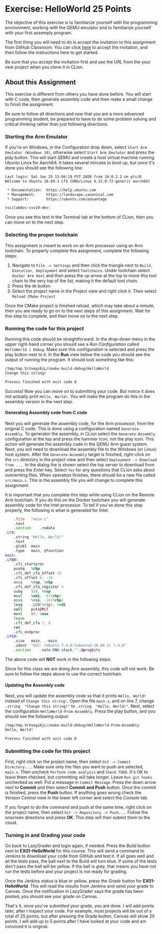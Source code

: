 # Exercise: HelloWorld 25 Points

The objective of this exercise is to familiarize yourself
with the programming environment, working with the QEMU emulator and
to familiarize yourself with your first assemply program. 

The first thing you will need to do is accept the invitation to this assignment from GitHub Classroom. You can click [here](https://classroom.github.com/a/q31r6eVI) to accept the invitation, and then follow the instructions here to get started.

Be sure that you accept the invitation first and use the URL from the your new project when you clone it in CLion.

## About this Assignment

This exercise is different from others you have done before. You will start with C code, then generate assembly code and then make a small change to finish the assignment. 

Be sure to follow all directions and now that you are a more advanced programming student, be prepared to have to do some problem solving and critical thinking rather than just following directions.

### Starting the Arm Emulator

If you're on Windows, in the Configuration drop down, select `Start Arm Emulator (Windows 10)`, otherwise
select `Start Arm Emulator` and press the play button. This will start QEMU and create a host virtual machine running Ubuntu Linux for
Aarch64. It takes several minutes to boot up, but once it's done you should see the following line:

```bash
Last login: Sat Jan 25 13:04:19 PST 2020 from 10.0.2.2 on pts/0
Welcome to Ubuntu 18.04.3 LTS (GNU/Linux 4.15.0-72-generic aarch64)

 * Documentation:  https://help.ubuntu.com
 * Management:     https://landscape.canonical.com
 * Support:        https://ubuntu.com/advantage

vscilab@vc-csv19-dev:
```

Once you see this text in the Terminal tab at the bottom of CLion, then you can move on to the next step.

### Selecting the proper toolchain

This assignment is meant to work on an Arm processor using an Arm toolchain. To properly complete this assignment, complete 
the following steps:

1. Navigate to `File -> Settings` and then click the triangle next to `Build, Execution, Deployment` and select `Toolchains`.
   Under toolchain select `Docker Arm Host` and then press the up arrow at the top to move this tool chain to the very top 
   of the list, making it the default tool chain.
2. Press the `OK` button
3. Select the project name in the Project view and right click it. Then select `Reload CMake Project`

Once the CMake project is finished reload, which may take about a minute, then you are ready to go on to the next
steps of this assignment. Wait for this step to complete, and then move on to the next step.

### Running the code for this project

Running this code should be straightforward. In the drop-down 
menu in the upper right-hand corner you should see a *Run
Configuration* called `HelloWorld | Debug`. Make sure this 
configuration is selected and press the play button next to it.
In the **Run** view below the code you should see the output 
of running the program. It should look something like this:

```bash
/tmp/tmp.5rVvegi6jL/cmake-build-debug/HelloWorld
Change this string!

Process finished with exit code 0
```
Success! Now you can move on to submitting your code. But notice it does not actually print `Hello, World!`. 
You will make the program do this in the assembly version in the next step.

#### Generating Assembly code from C code

Next you will generate the assembly code, for the Arm processor, from the original C code. 
This is done using a configuration named `Generate-Assembly`. To generator the assembly, in CLion
select the `Generate-Assembly` configuration at the top and press the hammer icon, not the
play icon. This action will generate the assembly code in the QEMU Arm guest system. Next, 
you will need to download the assembly file to the Windows (or Linux) host system. After the
`Generate-Assembly` target is finished, right-click on the `src` directory in the project view
and then select `Deployment -> Download from ...`. In the dialog the is shown select the top server
to download from and press the _Enter_ key. Select `Yes` for any questions that CLion asks about 
overwriting files. When operation finishes, there should be a new file called `src/main.s`. This
is the assembly file you will change to complete this assignment.

It is important that you complete this step while using CLion on the Remote Arm toolchain. If you 
do this on the Docker toolchain you will generate assembly code for the Intel processor. To tell if
you've done this step properly, the following is what is generated for Intel:

```asm
	.file	"main.c"
	.text
	.section	.rodata
.LC0:
	.string	"Hello, World!"
	.text
	.globl	main
	.type	main, @function
main:
.LFB0:
	.cfi_startproc
	pushq	%rbp
	.cfi_def_cfa_offset 16
	.cfi_offset 6, -16
	movq	%rsp, %rbp
	.cfi_def_cfa_register 6
	subq	$16, %rsp
	movl	%edi, -4(%rbp)
	movq	%rsi, -16(%rbp)
	leaq	.LC0(%rip), %rdi
	call	puts@PLT
	movl	$0, %eax
	leave
	.cfi_def_cfa 7, 8
	ret
	.cfi_endproc
.LFE0:
	.size	main, .-main
	.ident	"GCC: (Ubuntu 7.4.0-1ubuntu1~18.04.1) 7.4.0"
	.section	.note.GNU-stack,"",@progbits
```

The above code will **NOT** work in the following steps.

Since for this class we are doing Arm assembly, this code will not work. Be sure to follow the steps above
to use the correct toolchain.

#### Updating the Assembly code

Next, you will update the assembly code so that it prints `Hello, World!` instead of `Change this string!`.
Open the file `main.s`, and on line 7, change `.string	"Change this string!"` to `.string	"Hello, World!"`.
Next, select the configuration `HelloWorld-From-Assembly`. Press the play button, and you should see the following
output: 

```bash
/tmp/tmp.5rVvegi6jL/cmake-build-debug/HelloWorld-From-Assembly
Hello, World!

Process finished with exit code 0
```

### Submitting the code for this project

First, right click on the project name, then select `Git -> Commit Directory...`. 
Make sure only the files you want to push are selected, `main.s`. Then uncheck `Perform code analysis` and `Check TODO`. It's OK to leave them checked, but committing will take longer. Leave `Run git hooks` unchecked as well. Put a message in `Commit Message`. Press the down arrow next to **Commit** and then select **Commit and Push** button. Once the commit is finished, press the **Push** button. If anything goes wrong check the _Version Control_ view
in the lower left corner and select the _Console_ tab.
 
If you forget to do the command and push at the same time, right click on the project name, then select `Git -> Repository -> Push...`. Follow the onscreen directions
and press **OK**. This step will then submit them to the cloud.

### Turning in and Grading your code

Go back to LazyGrader and login again, if needed. Press the _Build_ button next to **EX01-HelloWorld** for this course. This will send a command to Jenkins to download your code from GitHub and test it. If all goes well and all the tests pass, the ball next to the Build will turn blue. If some of the tests don't pass the ball will be yellow. If the ball is grey, that means you have not run the tests before and your project is not ready for grading.

Once the Jenkins status is blue or yellow, press the _Grade_ button for **EX01-HelloWorld**. This will read the results from Jenkins and send your grade to Canvas. Once the notification in LazyGrader says the grade has been posted, you should see your grade on Canvas.

That's it, once you've submitted your grade, you are done. I will add points later, after I inspect your code. For example, most projects will be out of a total of 25 points, but after pressing the Grade button, Canvas will show 20 points. I will add up to 5 points after I have looked at your code and am conviced it is original.
